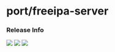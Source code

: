 # port/freeipa-server

### Release Info
[![](https://images.microbadger.com/badges/version/port/freeipa-server.svg)](http://microbadger.com/images/port/freeipa-server "Image info @ microbadger.com")
[![](https://images.microbadger.com/badges/image/port/freeipa-server.svg)](http://microbadger.com/images/port/freeipa-server "Image info @ microbadger.com")
[![](https://images.microbadger.com/badges/commit/port/freeipa-server.svg)](http://microbadger.com/images/port/freeipa-server "Image info @ microbadger.com")

